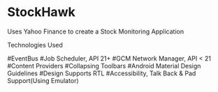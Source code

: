 # StockHawk

Uses Yahoo Finance to create a Stock Monitoring Application

Technologies Used

#EventBus
#Job Scheduler, API 21+
#GCM Network Manager, API < 21
#Content Providers
#Collapsing Toolbars
#Android Material Design Guidelines
#Design Supports RTL
#Accessibility, Talk Back & Pad Support(Using Emulator)
